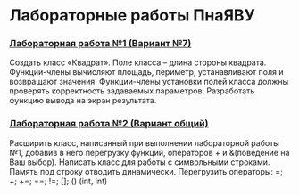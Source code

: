 # Лабораторные работы ПнаЯВУ
### [Лабораторная работа №1 (Вариант №7)](https://github.com/mxrpheus6/bsuirLabs/tree/main/3sem/ПнаЯВУ/laba1)
Создать класс «Квадрат». Поле класса – длина стороны квадрата.
Функции-члены вычисляют площадь, периметр, устанавливают поля и
возвращают значения. Функции-члены установки полей класса должны
проверять корректность задаваемых параметров. Разработать функцию вывода
на экран результата.
### [Лабораторная работа №2 (Вариант общий)](https://github.com/mxrpheus6/bsuirLabs/tree/main/3sem/ПнаЯВУ/laba2)
Расширить класс, написанный при выполнении лабораторной работы №1,
добавив в него перегрузку функций, операторов + и &(поведение на Ваш выбор).
Написать класс для работы с символьными строками. Память под строку
отводить динамически. Перегрузить операторы: =; +; +=; ==; !=; []; () (int, int)

